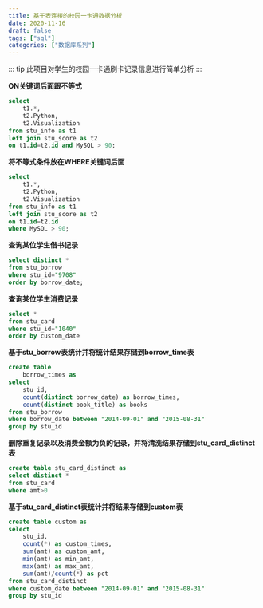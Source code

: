 ```yaml
---
title: 基于表连接的校园一卡通数据分析
date: 2020-11-16
draft: false
tags: ["sql"]
categories: ["数据库系列"]
---
```


::: tip
此项目对学生的校园一卡通刷卡记录信息进行简单分析
:::

**ON关键词后面跟不等式**
```sql
select
    t1.*,
    t2.Python,
    t2.Visualization
from stu_info as t1
left join stu_score as t2
on t1.id=t2.id and MySQL > 90;
```

**将不等式条件放在WHERE关键词后面**
```sql
select
    t1.*,
    t2.Python,
    t2.Visualization
from stu_info as t1
left join stu_score as t2
on t1.id=t2.id 
where MySQL > 90;
```


**查询某位学生借书记录**

```sql
select distinct *
from stu_borrow
where stu_id="9708"
order by borrow_date;
```

**查询某位学生消费记录**

```sql
select *
from stu_card
where stu_id="1040"
order by custom_date
```

**基于stu_borrow表统计并将统计结果存储到borrow_time表**
```sql
create table
	borrow_times as
select
	stu_id,
	count(distinct borrow_date) as borrow_times,
	count(distinct book_title) as books
from stu_borrow
where borrow_date between "2014-09-01" and "2015-08-31"
group by stu_id
```

**删除重复记录以及消费金额为负的记录，并将清洗结果存储到stu_card_distinct表**
```sql
create table stu_card_distinct as
select distinct *
from stu_card
where amt>0
```

**基于stu_card_distinct表统计并将结果存储到custom表**
```sql
create table custom as
select
	stu_id,
	count(*) as custom_times,
	sum(amt) as custom_amt,
	min(amt) as min_amt,
	max(amt) as max_amt,
	sum(amt)/count(*) as pct
from stu_card_distinct
where custom_date between "2014-09-01" and "2015-08-31"
group by stu_id
```